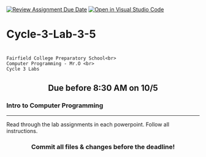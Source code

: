 [![Review Assignment Due Date](https://classroom.github.com/assets/deadline-readme-button-24ddc0f5d75046c5622901739e7c5dd533143b0c8e959d652212380cedb1ea36.svg)](https://classroom.github.com/a/YOb0siyy)
[![Open in Visual Studio Code](https://classroom.github.com/assets/open-in-vscode-718a45dd9cf7e7f842a935f5ebbe5719a5e09af4491e668f4dbf3b35d5cca122.svg)](https://classroom.github.com/online_ide?assignment_repo_id=12168180&assignment_repo_type=AssignmentRepo)
# Cycle-3-Lab-3-5<h1 align="center">
    Fairfield College Preparatory School<br>
    Computer Programming - Mr.O <br>
    Cycle 3 Labs
</h1>

<h2 align="center">Due before 8:30 AM on 10/5</h2>

### Intro to Computer Programming
---
Read through the lab assignments in each powerpoint. Follow all instructions.

<h3 align="center">Commit all files & changes before the deadline!</h3>
